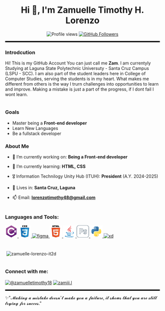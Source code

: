 <div>
<h1 align="center">Hi 👋, I'm Zamuelle Timothy H. Lorenzo</h1>
</div>



<p align="center">
  <img src="https://komarev.com/ghpvc/?username=zamuelle-lorenzo-it2d&label=Profile%20views&color=0e75b6&style=flat" alt="Profile views" />
  <a href="https://github.com/zamuelle-lorenzo-it2d?tab=followers">
    <img src="https://img.shields.io/github/followers/zamuelle-lorenzo-it2d?label=Followers&logo=github&style=social" alt="GitHub Followers" />
  </a>
</p>

<div>
  <hr style="height: 4px; background-color: black; boarder: none;">
</div>

<div>
  <h3 align="left">Introdcution </h3>
</div>

Hi! This is my GitHub Account You can just call me **Zam**. I am currentyly Studying at Laguna State Polytechnic Universuty - Santa Cruz Campus (LSPU - SCC). I am also part of the student leaders here in College of Computer Studies, serving the students is in my heart. What makes me different from others is the way I trurn challenges into opportunities to learn and improve. Making a mistake is just a part of the progress, if I dont fail I wont learn.

<div>

<div>
  <h1> </h1>
</div>

<div>
  <h3 align="left"> Goals </h3>
</div>

<div>

  - Master being a **Front-end developer**
  - Learn New Languages
  - Be a fullstack developer
    
</div>
  
<h3 aling="left"> About Me </h3>
</div>

<div>
  <p>
  
    
  - 🔭 I’m currently working on: **Being a Front-end developer**

  - 🌱 I’m currently learning: **HTML, CSS**

  - 🎖️ Information Technilogy Unity Hub (ITUH): **President** (A.Y. 2024-2025)

  - 📍 Lives in: **Santa Cruz, Laguna**

  - 📫 Email: **lorenzotimothy48@gmail.com**
  </p>

</div>


<diV>
  <h1></h1>
</diV>




<div>
  <h3 align="left">Languages and Tools:</h3>
<p align="left"> <a href="https://www.w3schools.com/cs/" target="_blank" rel="noreferrer"> <img src="https://raw.githubusercontent.com/devicons/devicon/master/icons/csharp/csharp-original.svg" alt="csharp" width="40" height="40"/> </a> <a href="https://www.w3schools.com/css/" target="_blank" rel="noreferrer"> <img src="https://raw.githubusercontent.com/devicons/devicon/master/icons/css3/css3-original-wordmark.svg" alt="css3" width="40" height="40"/> </a> <a href="https://www.figma.com/" target="_blank" rel="noreferrer"> <img src="https://www.vectorlogo.zone/logos/figma/figma-icon.svg" alt="figma" width="40" height="40"/> </a> <a href="https://www.w3.org/html/" target="_blank" rel="noreferrer"> <img src="https://raw.githubusercontent.com/devicons/devicon/master/icons/html5/html5-original-wordmark.svg" alt="html5" width="40" height="40"/> </a> <a href="https://www.java.com" target="_blank" rel="noreferrer"> <img src="https://raw.githubusercontent.com/devicons/devicon/master/icons/java/java-original.svg" alt="java" width="40" height="40"/> </a> <a href="https://www.photoshop.com/en" target="_blank" rel="noreferrer"> <img src="https://raw.githubusercontent.com/devicons/devicon/master/icons/photoshop/photoshop-line.svg" alt="photoshop" width="40" height="40"/> </a> <a href="https://www.python.org" target="_blank" rel="noreferrer"> <img src="https://raw.githubusercontent.com/devicons/devicon/master/icons/python/python-original.svg" alt="python" width="40" height="40"/> </a> <a href="https://www.adobe.com/products/xd.html" target="_blank" rel="noreferrer"> <img src="https://cdn.worldvectorlogo.com/logos/adobe-xd.svg" alt="xd" width="40" height="40"/> </a> </p>
</div>

<div>
  <h1> </h1>
</div>

<div>
<p>&nbsp;<img align="center" src="https://github-readme-stats.vercel.app/api?username=zamuelle-lorenzo-it2d&show_icons=true&locale=en" alt="zamuelle-lorenzo-it2d" /></p>
</div>

<div>
  <h1> </h1>
</div>

<div>
  <h3 align="left">Connect with me:</h3>
<p align="left">
<a href="https://fb.com/@zamuelletimothy18" target="blank"><img align="center" src="https://raw.githubusercontent.com/rahuldkjain/github-profile-readme-generator/master/src/images/icons/Social/facebook.svg" alt="@zamuelletimothy18" height="30" width="40" /></a>
<a href="https://instagram.com/zamiii.l" target="blank"><img align="center" src="https://raw.githubusercontent.com/rahuldkjain/github-profile-readme-generator/master/src/images/icons/Social/instagram.svg" alt="zamiii.l" height="30" width="40" /></a>
</p>
</div>

<div>
  <hr style="height: 4px; background-color: black; boarder: none;">
</div>

<div>
  ✨"𝓜𝓪𝓴𝓲𝓷𝓰 𝓪 𝓶𝓲𝓼𝓽𝓪𝓴𝓮 𝓭𝓸𝓮𝓼𝓷'𝓽 𝓶𝓪𝓴𝓮 𝔂𝓸𝓾 𝓪 𝓯𝓪𝓲𝓵𝓾𝓻𝓮, 𝓲𝓽 𝓼𝓱𝓸𝔀𝓼 𝓽𝓱𝓪𝓽 𝔂𝓸𝓾 𝓪𝓻𝓮 𝓼𝓽𝓲𝓵𝓵 𝓽𝓻𝔂𝓲𝓷𝓰 𝓯𝓸𝓻 𝓼𝓾𝓬𝓬𝓮𝓼."
</div>
